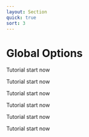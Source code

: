 ```yaml
---
layout: Section
quick: true
sort: 3
---
```


# Global Options

Tutorial start now

Tutorial start now

Tutorial start now

Tutorial start now

Tutorial start now

Tutorial start now
